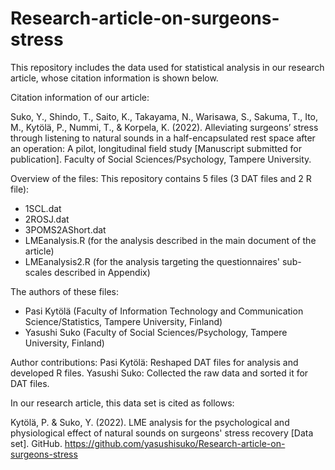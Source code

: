 # Research-article-on-surgeons-stress
This repository includes the data used for statistical analysis in our research article, whose citation information is shown below.

Citation information of our article:

Suko, Y., Shindo, T., Saito, K., Takayama, N., Warisawa, S., Sakuma, T., Ito, M., Kytölä, P., Nummi, T., & Korpela, K. (2022). Alleviating surgeons’ stress through listening to natural sounds in a half-encapsulated rest space after an operation: A pilot, longitudinal field study [Manuscript submitted for publication]. Faculty of Social Sciences/Psychology, Tampere University.

Overview of the files:
This repository contains 5 files (3 DAT files and 2 R file):
- 1SCL.dat
- 2ROSJ.dat
- 3POMS2AShort.dat
- LMEanalysis.R (for the analysis described in the main document of the article)
- LMEanalysis2.R (for the analysis targeting the questionnaires' sub-scales described in Appendix)

The authors of these files: 

- Pasi Kytölä (Faculty of Information Technology and Communication Science/Statistics, Tampere University, Finland)
- Yasushi Suko (Faculty of Social Sciences/Psychology, Tampere University, Finland)

Author contributions:
Pasi Kytölä: Reshaped DAT files for analysis and developed R files.
Yasushi Suko: Collected the raw data and sorted it for DAT files.

In our research article, this data set is cited as follows:

Kytölä, P. & Suko, Y. (2022). LME analysis for the psychological and physiological effect of natural sounds on surgeons' stress recovery [Data set]. GitHub. https://github.com/yasushisuko/Research-article-on-surgeons-stress
